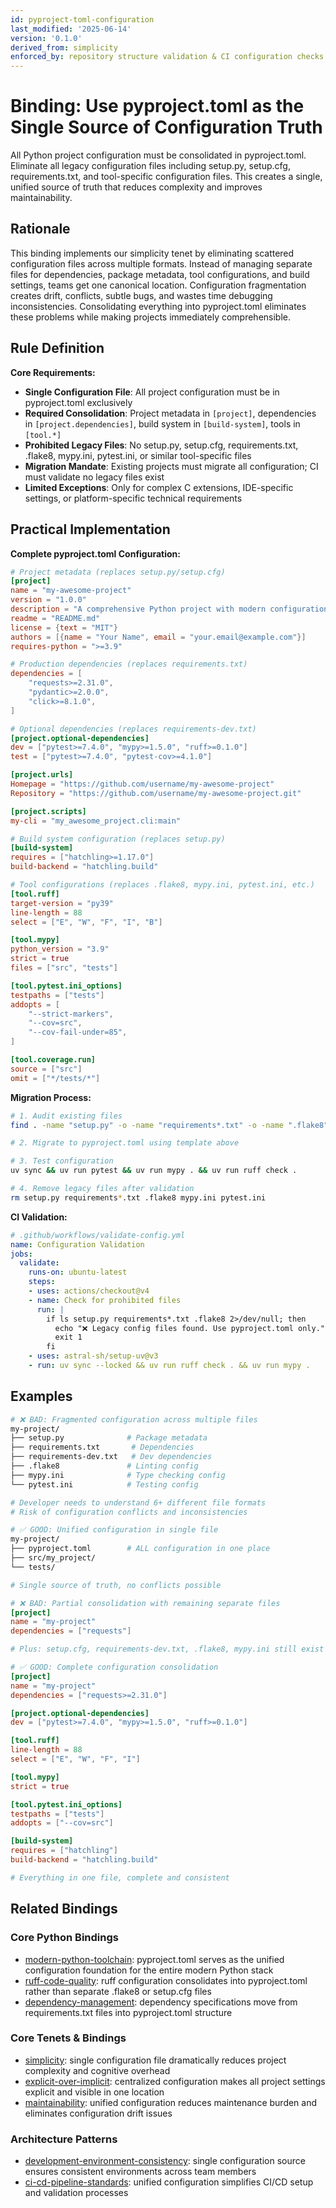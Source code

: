 ```yaml
---
id: pyproject-toml-configuration
last_modified: '2025-06-14'
version: '0.1.0'
derived_from: simplicity
enforced_by: repository structure validation & CI configuration checks
---
```


# Binding: Use pyproject.toml as the Single Source of Configuration Truth

All Python project configuration must be consolidated in pyproject.toml. Eliminate all legacy configuration files including setup.py, setup.cfg, requirements.txt, and tool-specific configuration files. This creates a single, unified source of truth that reduces complexity and improves maintainability.

## Rationale

This binding implements our simplicity tenet by eliminating scattered configuration files across multiple formats. Instead of managing separate files for dependencies, package metadata, tool configurations, and build settings, teams get one canonical location. Configuration fragmentation creates drift, conflicts, subtle bugs, and wastes time debugging inconsistencies. Consolidating everything into pyproject.toml eliminates these problems while making projects immediately comprehensible.

## Rule Definition

**Core Requirements:**

- **Single Configuration File**: All project configuration must be in pyproject.toml exclusively
- **Required Consolidation**: Project metadata in `[project]`, dependencies in `[project.dependencies]`, build system in `[build-system]`, tools in `[tool.*]`
- **Prohibited Legacy Files**: No setup.py, setup.cfg, requirements.txt, .flake8, mypy.ini, pytest.ini, or similar tool-specific files
- **Migration Mandate**: Existing projects must migrate all configuration; CI must validate no legacy files exist
- **Limited Exceptions**: Only for complex C extensions, IDE-specific settings, or platform-specific technical requirements

## Practical Implementation

**Complete pyproject.toml Configuration:**

```toml
# Project metadata (replaces setup.py/setup.cfg)
[project]
name = "my-awesome-project"
version = "1.0.0"
description = "A comprehensive Python project with modern configuration"
readme = "README.md"
license = {text = "MIT"}
authors = [{name = "Your Name", email = "your.email@example.com"}]
requires-python = ">=3.9"

# Production dependencies (replaces requirements.txt)
dependencies = [
    "requests>=2.31.0",
    "pydantic>=2.0.0",
    "click>=8.1.0",
]

# Optional dependencies (replaces requirements-dev.txt)
[project.optional-dependencies]
dev = ["pytest>=7.4.0", "mypy>=1.5.0", "ruff>=0.1.0"]
test = ["pytest>=7.4.0", "pytest-cov>=4.1.0"]

[project.urls]
Homepage = "https://github.com/username/my-awesome-project"
Repository = "https://github.com/username/my-awesome-project.git"

[project.scripts]
my-cli = "my_awesome_project.cli:main"

# Build system configuration (replaces setup.py)
[build-system]
requires = ["hatchling>=1.17.0"]
build-backend = "hatchling.build"

# Tool configurations (replaces .flake8, mypy.ini, pytest.ini, etc.)
[tool.ruff]
target-version = "py39"
line-length = 88
select = ["E", "W", "F", "I", "B"]

[tool.mypy]
python_version = "3.9"
strict = true
files = ["src", "tests"]

[tool.pytest.ini_options]
testpaths = ["tests"]
addopts = [
    "--strict-markers",
    "--cov=src",
    "--cov-fail-under=85",
]

[tool.coverage.run]
source = ["src"]
omit = ["*/tests/*"]
```

**Migration Process:**

```bash
# 1. Audit existing files
find . -name "setup.py" -o -name "requirements*.txt" -o -name ".flake8"

# 2. Migrate to pyproject.toml using template above

# 3. Test configuration
uv sync && uv run pytest && uv run mypy . && uv run ruff check .

# 4. Remove legacy files after validation
rm setup.py requirements*.txt .flake8 mypy.ini pytest.ini
```

**CI Validation:**

```yaml
# .github/workflows/validate-config.yml
name: Configuration Validation
jobs:
  validate:
    runs-on: ubuntu-latest
    steps:
    - uses: actions/checkout@v4
    - name: Check for prohibited files
      run: |
        if ls setup.py requirements*.txt .flake8 2>/dev/null; then
          echo "❌ Legacy config files found. Use pyproject.toml only."
          exit 1
        fi
    - uses: astral-sh/setup-uv@v3
    - run: uv sync --locked && uv run ruff check . && uv run mypy .
```

## Examples

```bash
# ❌ BAD: Fragmented configuration across multiple files
my-project/
├── setup.py              # Package metadata
├── requirements.txt       # Dependencies
├── requirements-dev.txt   # Dev dependencies
├── .flake8               # Linting config
├── mypy.ini              # Type checking config
└── pytest.ini            # Testing config

# Developer needs to understand 6+ different file formats
# Risk of configuration conflicts and inconsistencies
```

```bash
# ✅ GOOD: Unified configuration in single file
my-project/
├── pyproject.toml        # ALL configuration in one place
├── src/my_project/
└── tests/

# Single source of truth, no conflicts possible
```

```toml
# ❌ BAD: Partial consolidation with remaining separate files
[project]
name = "my-project"
dependencies = ["requests"]

# Plus: setup.cfg, requirements-dev.txt, .flake8, mypy.ini still exist
```

```toml
# ✅ GOOD: Complete configuration consolidation
[project]
name = "my-project"
dependencies = ["requests>=2.31.0"]

[project.optional-dependencies]
dev = ["pytest>=7.4.0", "mypy>=1.5.0", "ruff>=0.1.0"]

[tool.ruff]
line-length = 88
select = ["E", "W", "F", "I"]

[tool.mypy]
strict = true

[tool.pytest.ini_options]
testpaths = ["tests"]
addopts = ["--cov=src"]

[build-system]
requires = ["hatchling"]
build-backend = "hatchling.build"

# Everything in one file, complete and consistent
```

## Related Bindings

### Core Python Bindings
- [modern-python-toolchain](../../docs/bindings/categories/python/modern-python-toolchain.md): pyproject.toml serves as the unified configuration foundation for the entire modern Python stack
- [ruff-code-quality](../../docs/bindings/categories/python/ruff-code-quality.md): ruff configuration consolidates into pyproject.toml rather than separate .flake8 or setup.cfg files
- [dependency-management](../../docs/bindings/categories/python/dependency-management.md): dependency specifications move from requirements.txt files into pyproject.toml structure

### Core Tenets & Bindings
- [simplicity](../../../tenets/simplicity.md): single configuration file dramatically reduces project complexity and cognitive overhead
- [explicit-over-implicit](../../../tenets/explicit-over-implicit.md): centralized configuration makes all project settings explicit and visible in one location
- [maintainability](../../../tenets/maintainability.md): unified configuration reduces maintenance burden and eliminates configuration drift issues

### Architecture Patterns
- [development-environment-consistency](../../core/development-environment-consistency.md): single configuration source ensures consistent environments across team members
- [ci-cd-pipeline-standards](../../core/ci-cd-pipeline-standards.md): unified configuration simplifies CI/CD setup and validation processes
